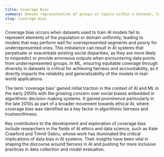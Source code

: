 ```yaml
---
title: Coverage Bias
summary: Uneven representation of groups or topics within a dataset, leading to skewed AI model outcomes.
slug: coverage-bias
---
```


Coverage bias occurs when datasets used to train AI models fail to represent elements of the population or domain uniformly, leading to models that may perform well for overrepresented segments and poorly for underrepresented ones. This imbalance can result in AI systems that perpetuate or exacerbate existing social disparities, as they are more likely to mispredict or provide erroneous outputs when encountering data points from underrepresented groups. In ML, ensuring equitable coverage through diversity in datasets is critical for achieving fairness and accountability, as it directly impacts the reliability and generalizability of the models in real-world applications.

The term 'coverage bias' gained initial traction in the context of AI and ML in the early 2000s with the growing concern over social biases embedded in algorithmic decision-making systems. It gained prominence particularly in the late 2010s as part of a broader movement towards ethical AI, where coverage bias was identified as a key factor in algorithmic fairness and trustworthiness.

Key contributors to the development and exploration of coverage bias include researchers in the fields of AI ethics and data science, such as Kate Crawford and Timnit Gebru, whose work has illuminated the critical implications of data bias in AI systems. Their insights have been vital in shaping the discourse around fairness in AI and pushing for more inclusive practices in data collection and model evaluation.